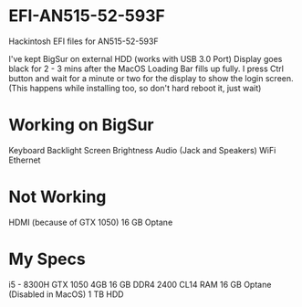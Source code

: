 # EFI-AN515-52-593F
Hackintosh EFI files for AN515-52-593F

I've kept BigSur on external HDD (works with USB 3.0 Port)
Display goes black for 2 - 3 mins after the MacOS Loading Bar fills up fully. I press Ctrl button and wait for a minute or two for the display to show the login screen. (This happens while installing too, so don't hard reboot it, just wait)


# Working on BigSur
  Keyboard Backlight
  Screen Brightness
  Audio (Jack and Speakers)
  WiFi
  Ethernet 
  
# Not Working
  HDMI (because of GTX 1050)
  16 GB Optane
  
# My Specs
  i5 - 8300H
  GTX 1050 4GB
  16 GB DDR4 2400 CL14 RAM
  16 GB Optane (Disabled in MacOS)
  1 TB HDD
